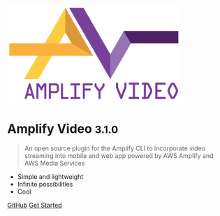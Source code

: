 ![logo](_media/logo.png)

# Amplify Video <small>3.1.0</small>

> An open source plugin for the Amplify CLI to incorporate video streaming into mobile and web app powered by AWS Amplify and AWS Media Services

- Simple and lightweight
- Infinite possibilities
- Cool

[GitHub](https://github.com/awslabs/amplify-video)
[Get Started](#amplify-video)